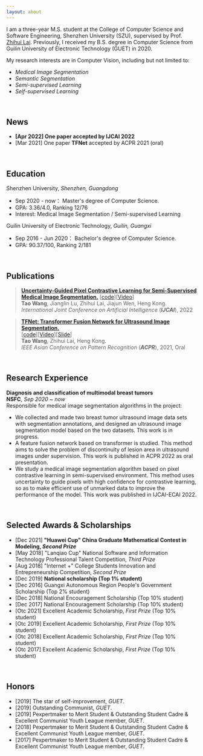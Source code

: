 ```yaml
---
layout: about
---
```


[//]: # (## About Me)

I am a three-year M.S. student at the College of Computer Science and Software Engineering, Shenzhen University (SZU),
supervised by Prof. [Zhihui Lai](https://www.scholat.com/laizhihui). Previously, I received my B.S. degree in Computer Science from
Guilin University of Electronic Technology (GUET) in 2020.

My research interests are in Computer Vision, including but
not limited to:
- _Medical Image Segmentation_
- _Semantic Segmentation_
- _Semi-supervised Learning_
- _Self-supervised Learning_

<br>

## News

- <b>[Apr 2022] One paper accepted by IJCAI 2022</b><br>
- [Mar 2021] One paper **TFNet** accepted by ACPR 2021 (oral)<br>

<br>

## Education

Shenzhen University, <em>Shenzhen, Guangdong</em>

- Sep 2020 - now： Master's degree of Computer Science.
- GPA: 3.36/4.0, Ranking 12/76
- Interest: Medical Image Segmentation / Semi-supervised Learning

Guilin University of Electronic Technology, <em>Guilin, Guangxi</em>

- Sep 2016 - Jun 2020： Bachelor's degree of Computer Science.
- GPA: 90.37/100, Ranking 2/181

<br>

## Publications

> <b><a href="#" target="_blank">Uncertainty-Guided Pixel Contrastive Learning for Semi-Supervised Medical Image Segmentation.</a></b>
> [<a href="https://github.com/taovv/UGPCL" target="_blank">code</a>][<a href="#" target="_blank">Video</a>]<br>
> <b>Tao Wang</b>, Jianglin Lu, Zhihui Lai, Jiajun Wen, Heng Kong.<br>
> <em>International Joint Conference on Artificial Intelligence</em> (<i><b>IJCAI</b></i>), 2022 <br>

> <b><a href="https://link.springer.com/content/pdf/10.1007/978-3-031-02375-0_23.pdf" target="_blank">TFNet: Transformer Fusion Network for Ultrasound Image Segmentation.</a></b> <br>
> [<a href="https://github.com/taovv/TFNet" target="_blank">code</a>][<a href="https://www.aliyundrive.com/s/oDdMwf4FrEs" target="_blank">Video</a>][<a href="https://www.aliyundrive.com/s/cc6HVyctitS" target="_blank">Slide</a>]<br>
> <b>Tao Wang</b>, Zhihui Lai, Heng Kong.<br>
> <em>IEEE Asian Conference on Pattern Recognition</em> (<i><b>ACPR</b></i>), 2021, Oral <br>

<br>

## Research Experience
<b>Diagnosis and classification of multimodal breast tumors</b><br>
<b>NSFC</b>, <em>Sep 2020 ~ now</em><br>
Responsible for medical image segmentation algorithms in the project:
- We collected and made two breast tumor ultrasound image data sets with segmentation annotations, and designed an 
ultrasound image segmentation model based on the two datasets. This work is in progress.
- A feature fusion network based on transformer is studied. This method aims to solve the problem of discontinuity of 
lesion area in ultrasound images under supervision. This work is published in ACPR 2022 as oral presentation.
- We study a medical image segmentation algorithm based on pixel contrastive learning in semi-supervised environment. 
This method uses uncertainty to guide pixels with high confidence for contrastive learning, so as to make efficient 
use of unmarked data to improve the performance of the model. This work was published in IJCAI-ECAI 2022.


<br>

## Selected Awards & Scholarships

- [Dec 2021] <b>"Huawei Cup" China Graduate Mathematical Contest in Modeling, _Second Prize_</b>
- [May 2018] "Lanqiao Cup" National Software and Information Technology Professional
  Talent Competition, _Third Prize_
- [Aug 2018] "Internet +" College Students Innovation and Entrepreneurship Competition, _Second Prize_
- [Dec 2019] <b>National scholarship (Top 1% student)</b>
- [Dec 2016] Guangxi Autonomous Region People's Government Scholarship (Top 2% student)
- [Dec 2018] National Encouragement Scholarship (Top 10% student)
- [Dec 2017] National Encouragement Scholarship (Top 10% student)
- [Otc 2021] Excellent Academic Scholarship, _First Prize_ (Top 10% student)
- [Otc 2019] Excellent Academic Scholarship, _First Prize_ (Top 10% student)
- [Otc 2018] Excellent Academic Scholarship, _First Prize_ (Top 10% student)
- [Otc 2017] Excellent Academic Scholarship, _First Prize_ (Top 10% student)

<br>

## Honors

- [2019] The star of self-improvement, _GUET_.
- [2019] Outstanding Communist, _GUET_.
- [2019] Pexpertmaker to Merit Student & Outstanding Student Cadre & Excellent Communist Youth League member, _GUET_.
- [2018] Pexpertmaker to Merit Student & Outstanding Student Cadre & Excellent Communist Youth League member, _GUET_.
- [2017] Pexpertmaker to Merit Student & Outstanding Student Cadre & Excellent Communist Youth League member, _GUET_.
